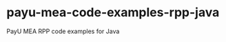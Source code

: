 payu-mea-code-examples-rpp-java
===============================

PayU MEA RPP code examples for Java
